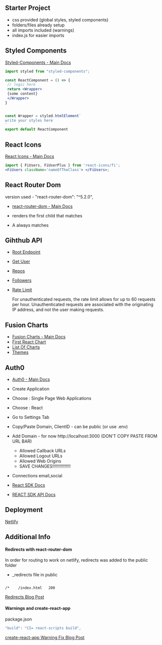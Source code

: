 ## Starter Project

-   css provided (global styles, styled components)
-   folders/files already setup
-   all imports included (warnings)
-   index.js for easier imports

## Styled Components

[Styled-Components - Main Docs](https://styled-components.com/)

```jsx
import styled from "styled-components";

const ReactComponent = () => {
 // logic here
 return <Wrapper>
 {some content}
 </Wrapper>
}


const Wrapper = styled.htmlElement`
write your styles here
`
export default ReactComponent
```

## React Icons

[React Icons - Main Docs](https://react-icons.github.io/react-icons/)

```jsx
import { FiUsers, FiUserPlus } from 'react-icons/fi';
<FiUsers className='nameOfTheClass'> </FiUsers>;
```

## React Router Dom

version used - "react-router-dom": "^5.2.0",

-   [react-router-dom - Main Docs](https://reactrouter.com/web/guides/quick-start)

-   <Switch> renders the first child <Route> that matches
-   A <Route path="*"> always matches

## Gihthub API

-   [Root Endpoint](https://api.github.com)
-   [Get User](https://api.github.com/users/wesbos)
-   [Repos](https://api.github.com/users/john-smilga/repos?per_page=100)
-   [Followers](https://api.github.com/users/john-smilga/followers)
-   [Rate Limit](https://api.github.com/rate_limit)

    For unauthenticated requests, the rate limit allows for up to 60 requests per hour. Unauthenticated requests are associated with the originating IP address, and not the user making requests.

## Fusion Charts

-   [Fusion Charts - Main Docs](https://www.fusioncharts.com/)
-   [First React Chart](https://www.fusioncharts.com/dev/getting-started/react/your-first-chart-using-react)
-   [List Of Charts](https://www.fusioncharts.com/dev/chart-guide/list-of-charts)
-   [Themes](https://www.fusioncharts.com/dev/themes/introduction-to-themes)

## Auth0

-   [Auth0 - Main Docs](https://auth0.com/)

-   Create Application
-   Choose : Single Page Web Applications
-   Choose : React
-   Go to Settings Tab
-   Copy/Paste Domain, ClientID - can be public (or use .env)
-   Add Domain -
    for now http://localhost:3000 (DON'T COPY PASTE FROM URL BAR)

    -   Allowed Callback URLs
    -   Allowed Logout URLs
    -   Allowed Web Origins
    -   SAVE CHANGES!!!!!!!!!!!!!!!

-   Connections
    email,social

-   [React SDK Docs](https://auth0.com/docs/libraries/auth0-react)
-   [REACT SDK API Docs](https://auth0.github.io/auth0-react/)

## Deployment

[Netlify](https://www.netlify.com/)

## Additional Info

#### Redirects with react-router-dom

In order for routing to work on netlify, redirects was added to the public folder

-   \_redirects file in public

```

/*    /index.html   200

```

[Redirects Blog Post](https://dev.to/dance2die/page-not-found-on-netlify-with-react-router-58mc)

#### Warnings and create-react-app

package.json

```js
"build": "CI= react-scripts build",
```

[create-react-app Warning Fix Blog Post](https://community.netlify.com/t/how-to-fix-build-failures-with-create-react-app-in-production/17752)
